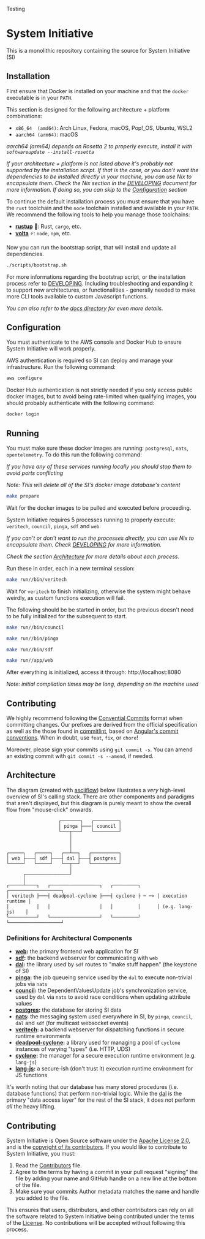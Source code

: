 
Testing
# System Initiative

This is a monolithic repository containing the source for System Initiative (SI)

## Installation

First ensure that Docker is installed on your machine and that the `docker` executable is in your `PATH`.

This section is designed for the following architecture + platform combinations:

* `x86_64  (amd64)`: Arch Linux, Fedora, macOS, Pop!_OS, Ubuntu, WSL2
* `aarch64 (arm64)`: macOS

*aarch64 (arm64) depends on Rosetta 2 to properly execute, install it with `softwareupdate --install-rosetta`*

*If your architecture + platform is not listed above it's probably not supported by the installation script. If that is the case, or you don't want the dependencies to be installed directly in your machine, you can use Nix to encapsulate them. Check the Nix section in the [DEVELOPING](./DEVELOPING.md) document for more information. If doing so, you can skip to the [Configuration](#configuration) section*

To continue the default installation process you must ensure that you have the `rust` toolchain and the `node` toolchain installed and available in your `PATH`. We recommend the following tools to help you manage those toolchains:

* [**rustup**](https://rustup.rs) 🦀: Rust, `cargo`, etc.
* [**volta**](https://volta.sh) ⚡: `node`, `npm`, etc.

Now you can run the bootstrap script, that will install and update all dependencies.

```bash
./scripts/bootstrap.sh
```

For more informations regarding the bootstrap script, or the installation process refer to [DEVELOPING](./DEVELOPING.md). Including troubleshooting and expanding it to support new architectures, or functionalities - generally needed to make more CLI tools available to custom Javascript functions.

*You can also refer to the [docs directory](./docs) for even more details.*

## Configuration

You must authenticate to the AWS console and Docker Hub to ensure System Initiative will work properly.

AWS authentication is required so SI can deploy and manage your infrastructure. Run the following command:

```bash
aws configure
```

Docker Hub authentication is not strictly needed if you only access public docker images, but to avoid being rate-limited when qualifying images, you should probably authenticate with the following command:

```bash
docker login
```

## Running

You must make sure these docker images are running: `postgresql`, `nats`, `opentelemetry`. To do this run the following command:

*If you have any of these services running locally you should stop them to avoid ports conflicting*

*Note: This will delete all of the SI's docker image database's content*

```bash
make prepare
```

Wait for the docker images to be pulled and executed before proceeding.

System Initiative requires 5 processes running to properly execute: `veritech`, `council`, `pinga`, `sdf` and `web`.

*If you can't or don't want to run the processes directly, you can use Nix to encapsulate them. Check [DEVELOPING](./DEVELOPING.md) for more information.*

*Check the section [Architecture](#architecture) for more details about each process.*

Run these in order, each in a new terminal session:

```bash
make run//bin/veritech
```

Wait for `veritech` to finish initializing, otherwise the system might behave weirdly, as custom functions execution will fail.

The following should be be started in order, but the previous doesn't need to be fully initialized for the subsequent to start.

```bash
make run//bin/council
```

```bash
make run//bin/pinga
```

```bash
make run//bin/sdf
```

```bash
make run//app/web
```

After everything is initialized, access it through: http://localhost:8080

*Note: initial compilation times may be long, depending on the machine used*

## Contributing

We highly recommend following the [Convential Commits](https://www.conventionalcommits.org/en/v1.0.0/#specification) format when committing changes.
Our prefixes are derived from the official specification as well as the those found in [commitlint](https://github.com/conventional-changelog/commitlint/tree/master/%40commitlint/config-conventional), based on [Angular's commit conventions](https://github.com/angular/angular/blob/master/CONTRIBUTING.md).
When in doubt, use `feat`, `fix`, or `chore`!

Moreover, please sign your commits using `git commit -s`.
You can amend an existing commit with `git commit -s --amend`, if needed.

## Architecture

The diagram (created with [asciiflow](https://asciiflow.com)) below illustrates a _very_ high-level overview of SI's calling stack.
There are other components and paradigms that aren't displayed, but this diagram is purely meant to show the overall flow from "mouse-click" onwards.

```
                   ┌───────┐   ┌─────────┐
                   │ pinga ├───│ council │
                   └───┬───┘   └─────────┘
                       │
                       │
                       │
┌─────┐   ┌─────┐   ┌──┴──┐   ┌──────────┐
│ web ├───┤ sdf ├───┤ dal ├───┤ postgres │
└─────┘   └─────┘   └──┬──┘   └──────────┘
                       │
      ┌────────────────┘
      │
┌─────┴────┐   ┌──────────────────┐   ┌─────────┐      ┌───────────────────┐
│ veritech ├───┤ deadpool-cyclone ├───┤ cyclone ├ ─ ─> │ execution runtime │
│          │   │                  │   │         │      │ (e.g. lang-js)    │
└──────────┘   └──────────────────┘   └─────────┘      └───────────────────┘
```

### Definitions for Architectural Components

- **[web](./app/web/):** the primary frontend web application for SI
- **[sdf](./bin/sdf/):** the backend webserver for communicating with `web`
- **[dal](./lib/dal/):** the library used by `sdf` routes to "make stuff happen" (the keystone of SI)
- **[pinga](./bin/pinga/):** the job queueing service used by the `dal` to execute non-trivial jobs via `nats`
- **[council](./bin/council/):** the DependentValuesUpdate job's synchronization service, used by `dal` via `nats` to avoid race conditions when updating attribute values
- **[postgres](https://postgresql.org):** the database for storing SI data
- **[nats](https://nats.io):** the messaging system used everywhere in SI, by `pinga`, `council`, `dal` and `sdf` (for multicast websocket events)
- **[veritech](./bin/veritech/):** a backend webserver for dispatching functions in secure runtime environments
- **[deadpool-cyclone](./lib/deadpool-cyclone/):** a library used for managing a pool of `cyclone` instances of varying "types" (i.e. HTTP, UDS)
- **[cyclone](./bin/cyclone/):** the manager for a secure execution runtime environment (e.g. `lang-js`)
- **[lang-js](./bin/lang-js/):** a secure-ish (don't trust it) execution runtime environment for JS functions

It's worth noting that our database has many stored procedures (i.e. database functions) that perform non-trivial logic.
While the [dal](./lib/dal) is the primary "data access layer" for the rest of the SI stack, it does not perform _all_ the heavy lifting.

## Contributing

System Initiative is Open Source software under the [Apache License 2.0](LICENSE), and is the [copyright of its contributors](NOTICE). If you would like to contribute to System Initiative, you must:

1. Read the [Contributors](CONTRIBUTORS.md) file.
2. Agree to the terms by having a commit in your pull request "signing" the file by adding your name and GitHub handle on a new line at the bottom of the file.
3. Make sure your commits Author metadata matches the name and handle you added to the file.

This ensures that users, distributors, and other contributors can rely on all the software related to System Initiative being contributed under the terms of the [License](LICENSE). No contributions will be accepted without following this process.
